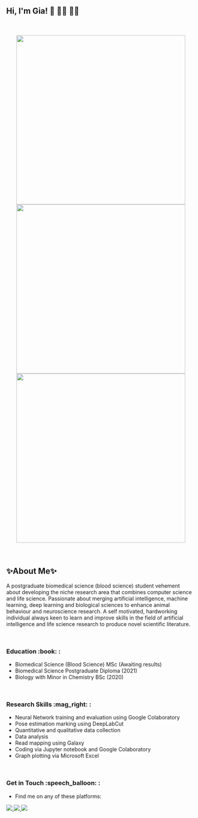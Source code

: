 ## Hi, I'm Gia! 👋 :woman_technologist: :woman_scientist: 

<!--
**G-Hepburn/G-Hepburn** is a ✨ _special_ ✨ repository because its `README.md` (this file) appears on your GitHub profile.

Here are some ideas to get you started:

- 🔭 I’m currently working on ...
- 🌱 I’m currently learning ...
- 👯 I’m looking to collaborate on ...
- 🤔 I’m looking for help with ...
- 💬 Ask me about ...
- 📫 How to reach me: ...
- 😄 Pronouns: ...
- ⚡ Fun fact: ...
-->

<br />
<br />
<div id="header" align="center">
  <img src="https://media.giphy.com/media/xT0BKr4MvHdohFTe6s/giphy.gif" width="450"/>
</div>


<div id="header" align="center">
  <img src="https://media.giphy.com/media/zdhgBtpANvh6G6ERNz/giphy.gif" width="450"/>
  <img src="https://compote.slate.com/images/30cde9b2-65c2-4a5c-9fe2-4d5ffe5b2c81.gif?width=2200" width="450"/>
</div>

<br />
<br />

<h2> ✨About Me✨  </h2>

A postgraduate biomedical science (blood science) student vehement about developing the niche research area that combines computer science and life science. Passionate about merging artificial intelligence, machine learning, deep learning and biological sciences to enhance animal behaviour and neuroscience research. A self motivated, hardworking individual always keen to learn and improve skills in the field of artificial intelligence and life science research to produce novel scientific literature.

<br />
<h3> Education :book:  : </h3>

- Biomedical Science (Blood Science) MSc (Awaiting results)
- Biomedical Science Postgraduate Diploma (2021)
- Biology with Minor in Chemistry BSc (2020)
<br />

<h3> Research Skills :mag_right: : </h3>

- Neural Network training and evaluation using Google Colaboratory
- Pose estimation marking using DeepLabCut
- Quantitative and qualitative data collection
- Data analysis
- Read mapping using Galaxy
- Coding via Jupyter notebook and Google Colaboratory
- Graph plotting via Microsoft Excel
<br />

<h3> Get in Touch :speech_balloon: : </h3>

- Find me on any of these platforms: 
<p>
<a href="https://www.instagram.com/giachiia/">
<img src="https://img.shields.io/badge/<giachiia>%20-%23E4405F.svg?&style=for-the-badge&logo=Instagram&logoColor=white"/>
</a>
<a href="https://www.linkedin.com/in/gia-hepburn-796361243/">
<img src="https://img.shields.io/badge/linkedin%20-%230077B5.svg?&style=for-the-badge&logo=linkedin&logoColor=white"/>
</a>
<a href="https://github.com/G-Hepburn">
<img src="https://img.shields.io/badge/github%20-%23121011.svg?&style=for-the-badge&logo=github&logoColor=white"/>
</a>
</p>



